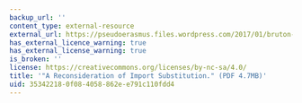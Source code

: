 ```yaml
---
backup_url: ''
content_type: external-resource
external_url: https://pseudoerasmus.files.wordpress.com/2017/01/bruton-1998-a-reconsideration-of-import-substitution.pdf
has_external_licence_warning: true
has_external_license_warning: true
is_broken: ''
license: https://creativecommons.org/licenses/by-nc-sa/4.0/
title: '"A Reconsideration of Import Substitution." (PDF 4.7MB)'
uid: 35342218-0f08-4058-862e-e791c110fdd4
---
```

